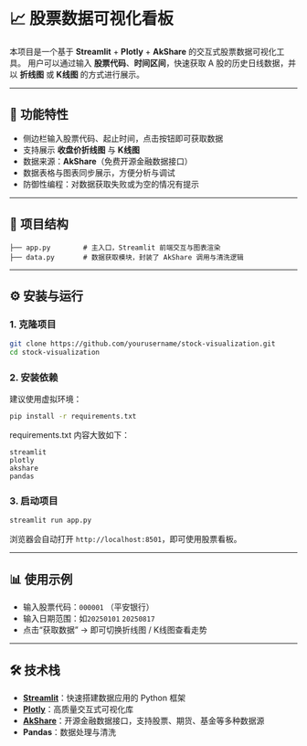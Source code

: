 
# 📈 股票数据可视化看板

本项目是一个基于 **Streamlit** + **Plotly** + **AkShare** 的交互式股票数据可视化工具。
用户可以通过输入 **股票代码**、**时间区间**，快速获取 A 股的历史日线数据，并以 **折线图** 或 **K线图** 的方式进行展示。

---

## 🚀 功能特性

* 侧边栏输入股票代码、起止时间，点击按钮即可获取数据
* 支持展示 **收盘价折线图** 与 **K线图**
* 数据来源：**AkShare**（免费开源金融数据接口）
* 数据表格与图表同步展示，方便分析与调试
* 防御性编程：对数据获取失败或为空的情况有提示

---

## 📂 项目结构

```
├── app.py        # 主入口，Streamlit 前端交互与图表渲染
├── data.py       # 数据获取模块，封装了 AkShare 调用与清洗逻辑
```

---

## ⚙️ 安装与运行

### 1. 克隆项目

```bash
git clone https://github.com/yourusername/stock-visualization.git
cd stock-visualization
```

### 2. 安装依赖

建议使用虚拟环境：

```bash
pip install -r requirements.txt
```

requirements.txt 内容大致如下：

```
streamlit
plotly
akshare
pandas
```

### 3. 启动项目

```bash
streamlit run app.py
```

浏览器会自动打开 `http://localhost:8501`，即可使用股票看板。

---

## 📊 使用示例

* 输入股票代码：`000001` （平安银行）
* 输入日期范围：如`20250101`  `20250817`
* 点击“获取数据” → 即可切换折线图 / K线图查看走势

---

## 🛠️ 技术栈

* **[Streamlit](https://streamlit.io/)**：快速搭建数据应用的 Python 框架
* **[Plotly](https://plotly.com/)**：高质量交互式可视化库
* **[AkShare](https://akshare.akfamily.xyz/)**：开源金融数据接口，支持股票、期货、基金等多种数据源
* **Pandas**：数据处理与清洗

